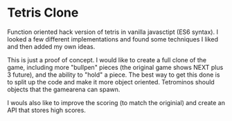 # Tetris Clone

Function oriented hack version of tetris in vanilla javasctipt (ES6 syntax).
I looked a few different implementations and found some techniques I liked and then added my own ideas.

This is just a proof of concept. I would like to create a full clone of the game, including more "bullpen" pieces (the original game shows NEXT plus 3 future), and the ability to "hold" a piece. The best way to get this done is to split up the code and make it more object oriented. Tetrominos should objects that the gamearena can spawn.

I wouls also like to improve the scoring (to match the originial) and create an API that stores high scores.

